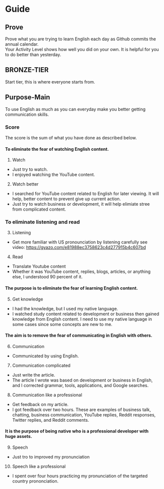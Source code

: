 # Guide 
## Prove 
Prove what you are trying to learn English each day as Github commits the annual calendar. <br>
Your Activity Level shows how well you did on your own. It is helpful for you to do better than yesterday.

## BRONZE-TIER
Start tier, this is where everyone starts from.

## Purpose-Main
To use English as much as you can everyday make you better getting communication skills. 

### Score 
The score is the sum of what you have done as described below.

#### To eliminate the fear of watching English content.
1. Watch
 - Just try to watch.
 - I enjoyed watching the YouTube content.
2. Watch better
 - I searched for YouTube content related to English for later viewing.
 It will help, better content to prevent give up current action.
 - Just try to watch business or development, it will help elimiate stree from complicated content.
  
### To eliminate listening and read
3. Listening
 - Get more familiar with US pronounciation by listening carefully
see video: https://gyazo.com/e81988ec3758623c4d277915b4c607bd 

4. Read
 - Translate Youtube content 
 - Whether it was YouTube content, replies, blogs, articles, or anything else, I understood 90 percent of it.
 
#### The purpose is to eliminate the fear of learning English content.<br>
5. Get knowledge
 - I had the knowledge, but I used my native language.
 - I watched study content related to development or business then gained knowledge from English content. I need to use my native language in some cases since some concepts are new to me.

#### The aim is to remove the fear of communicating in English with others.<br>
6. Communication
 - Communicated by using English.
7. Communication complicated
 - Just write the article.
 - The article I wrote was based on development or business in English, and I corrected grammar, tools, applications, and Google searches.
8. Communication like a professional 
 - Get feedback on my article.
 - I got feedback over two hours. These are examples of business talk, chatting, business communication, YouTube replies, Reddit responses, Twitter replies, and Reddit comments.

#### It is the purpose of being **native** who is a professional developer with huge assets.<br>
9. Speech
 - Just tro to improved my pronunciation
10. Speech like a professional
 - I spent over four hours practicing my pronunciation of the targeted country prononciation.
